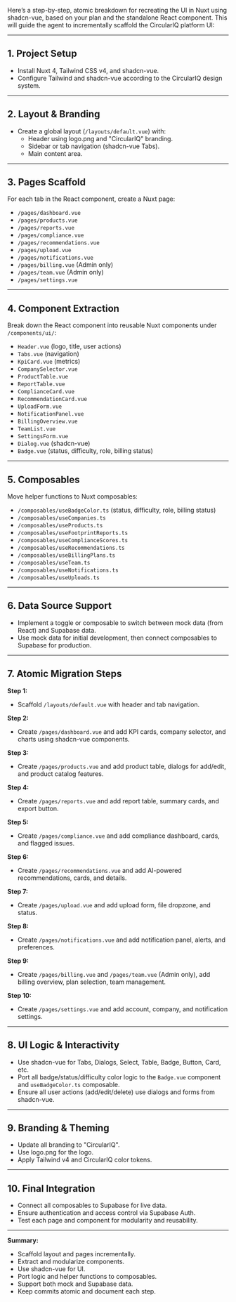 Here’s a step-by-step, atomic breakdown for recreating the UI in Nuxt using shadcn-vue, based on your plan and the standalone React component. This will guide the agent to incrementally scaffold the CircularIQ platform UI:

---

## 1. Project Setup

- Install Nuxt 4, Tailwind CSS v4, and shadcn-vue.
- Configure Tailwind and shadcn-vue according to the CircularIQ design system.

---

## 2. Layout & Branding

- Create a global layout (`/layouts/default.vue`) with:
  - Header using logo.png and "CircularIQ" branding.
  - Sidebar or tab navigation (shadcn-vue Tabs).
  - Main content area.

---

## 3. Pages Scaffold

For each tab in the React component, create a Nuxt page:

- `/pages/dashboard.vue`
- `/pages/products.vue`
- `/pages/reports.vue`
- `/pages/compliance.vue`
- `/pages/recommendations.vue`
- `/pages/upload.vue`
- `/pages/notifications.vue`
- `/pages/billing.vue` (Admin only)
- `/pages/team.vue` (Admin only)
- `/pages/settings.vue`

---

## 4. Component Extraction

Break down the React component into reusable Nuxt components under `/components/ui/`:

- `Header.vue` (logo, title, user actions)
- `Tabs.vue` (navigation)
- `KpiCard.vue` (metrics)
- `CompanySelector.vue`
- `ProductTable.vue`
- `ReportTable.vue`
- `ComplianceCard.vue`
- `RecommendationCard.vue`
- `UploadForm.vue`
- `NotificationPanel.vue`
- `BillingOverview.vue`
- `TeamList.vue`
- `SettingsForm.vue`
- `Dialog.vue` (shadcn-vue)
- `Badge.vue` (status, difficulty, role, billing status)

---

## 5. Composables

Move helper functions to Nuxt composables:

- `/composables/useBadgeColor.ts` (status, difficulty, role, billing status)
- `/composables/useCompanies.ts`
- `/composables/useProducts.ts`
- `/composables/useFootprintReports.ts`
- `/composables/useComplianceScores.ts`
- `/composables/useRecommendations.ts`
- `/composables/useBillingPlans.ts`
- `/composables/useTeam.ts`
- `/composables/useNotifications.ts`
- `/composables/useUploads.ts`

---

## 6. Data Source Support

- Implement a toggle or composable to switch between mock data (from React) and Supabase data.
- Use mock data for initial development, then connect composables to Supabase for production.

---

## 7. Atomic Migration Steps

**Step 1:**  
- Scaffold `/layouts/default.vue` with header and tab navigation.

**Step 2:**  
- Create `/pages/dashboard.vue` and add KPI cards, company selector, and charts using shadcn-vue components.

**Step 3:**  
- Create `/pages/products.vue` and add product table, dialogs for add/edit, and product catalog features.

**Step 4:**  
- Create `/pages/reports.vue` and add report table, summary cards, and export button.

**Step 5:**  
- Create `/pages/compliance.vue` and add compliance dashboard, cards, and flagged issues.

**Step 6:**  
- Create `/pages/recommendations.vue` and add AI-powered recommendations, cards, and details.

**Step 7:**  
- Create `/pages/upload.vue` and add upload form, file dropzone, and status.

**Step 8:**  
- Create `/pages/notifications.vue` and add notification panel, alerts, and preferences.

**Step 9:**  
- Create `/pages/billing.vue` and `/pages/team.vue` (Admin only), add billing overview, plan selection, team management.

**Step 10:**  
- Create `/pages/settings.vue` and add account, company, and notification settings.

---

## 8. UI Logic & Interactivity

- Use shadcn-vue for Tabs, Dialogs, Select, Table, Badge, Button, Card, etc.
- Port all badge/status/difficulty color logic to the `Badge.vue` component and `useBadgeColor.ts` composable.
- Ensure all user actions (add/edit/delete) use dialogs and forms from shadcn-vue.

---

## 9. Branding & Theming

- Update all branding to "CircularIQ".
- Use logo.png for the logo.
- Apply Tailwind v4 and CircularIQ color tokens.

---

## 10. Final Integration

- Connect all composables to Supabase for live data.
- Ensure authentication and access control via Supabase Auth.
- Test each page and component for modularity and reusability.

---

**Summary:**  
- Scaffold layout and pages incrementally.
- Extract and modularize components.
- Use shadcn-vue for UI.
- Port logic and helper functions to composables.
- Support both mock and Supabase data.
- Keep commits atomic and document each step.
